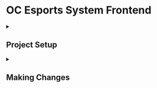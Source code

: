 # OC Esports System Frontend

<details id=1>
  <summary><h2>Project Setup</h1></summary>
   <ul>
      <li>
         - Reference the tutorial for the starter code <a href="https://github.com/OC-ComputerScience/tutorial-frontend-vue3">here</a>
      </li>
      <li>
         - The Google Authentication has already been setup, you just need to input the correct IDs/Keys in the correct places (Check the discord for the .json file)
      </li>
      <li>
         - Clone the backend and follow the setup steps <a href="https://github.com/OC-ComputerScience/tutorial-backend">here</a>
      </li>
   </ul>
 
  
   
</details>

<details id=2>
<summary><h2>Making Changes</h1></summary>
Before making any changes to the code, make your own "feature branch" that you will stage all of your changes on. This may have been fairly obvious, but I thought I    would put this here to provide clarity if it is necessary (I know collectively, we don't have that much experience with github).
</details>
